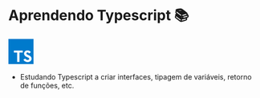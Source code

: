 # Aprendendo Typescript :books:

<img src="https://raw.githubusercontent.com/github/explore/80688e429a7d4ef2fca1e82350fe8e3517d3494d/topics/typescript/typescript.png" width="50">

- Estudando Typescript a criar interfaces, tipagem de variáveis, retorno de funções, etc. 